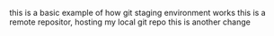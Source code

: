 this is a basic example of how git staging environment works
this is a remote repositor, hosting my local git repo
this is another change
